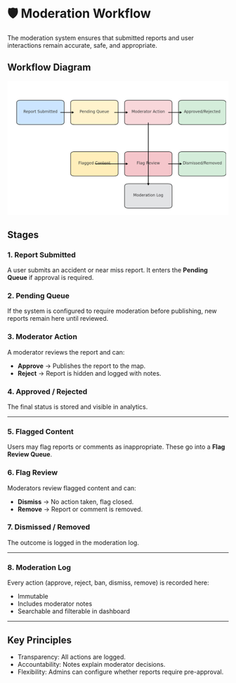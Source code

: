 # 🛡️ Moderation Workflow

The moderation system ensures that submitted reports and user interactions remain accurate, safe, and appropriate.  

## Workflow Diagram

![Moderation Workflow](moderation_workflow.png)

## Stages

### 1. Report Submitted
A user submits an accident or near miss report. It enters the **Pending Queue** if approval is required.

### 2. Pending Queue
If the system is configured to require moderation before publishing, new reports remain here until reviewed.

### 3. Moderator Action
A moderator reviews the report and can:
- **Approve** → Publishes the report to the map.  
- **Reject** → Report is hidden and logged with notes.  

### 4. Approved / Rejected
The final status is stored and visible in analytics.

---

### 5. Flagged Content
Users may flag reports or comments as inappropriate. These go into a **Flag Review Queue**.

### 6. Flag Review
Moderators review flagged content and can:
- **Dismiss** → No action taken, flag closed.  
- **Remove** → Report or comment is removed.  

### 7. Dismissed / Removed
The outcome is logged in the moderation log.

---

### 8. Moderation Log
Every action (approve, reject, ban, dismiss, remove) is recorded here:
- Immutable  
- Includes moderator notes  
- Searchable and filterable in dashboard  

---

## Key Principles
- Transparency: All actions are logged.  
- Accountability: Notes explain moderator decisions.  
- Flexibility: Admins can configure whether reports require pre-approval.  
